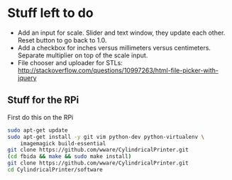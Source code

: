 Stuff left to do
==

* Add an input for scale. Slider and text window, they update each other. Reset button to go back to 1.0.
* Add a checkbox for inches versus millimeters versus centimeters. Separate multiplier on top of the scale input.
* File chooser and uploader for STLs: http://stackoverflow.com/questions/10997263/html-file-picker-with-jquery

Stuff for the RPi
--

First do this on the RPi

```bash
sudo apt-get update
sudo apt-get install -y git vim python-dev python-virtualenv \
    imagemagick build-essential
git clone https://github.com/wware/CylindricalPrinter.git
(cd fbida && make && sudo make install)
git clone https://github.com/wware/CylindricalPrinter.git
cd CylindricalPrinter/software
```
